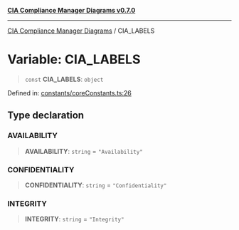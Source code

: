 [**CIA Compliance Manager Diagrams v0.7.0**](../README.md)

***

[CIA Compliance Manager Diagrams](../globals.md) / CIA\_LABELS

# Variable: CIA\_LABELS

> `const` **CIA\_LABELS**: `object`

Defined in: [constants/coreConstants.ts:26](https://github.com/Hack23/cia-compliance-manager/blob/0a3ec5feaea6fcd6a9f03fda1b8552f4c9fbfab0/src/constants/coreConstants.ts#L26)

## Type declaration

### AVAILABILITY

> **AVAILABILITY**: `string` = `"Availability"`

### CONFIDENTIALITY

> **CONFIDENTIALITY**: `string` = `"Confidentiality"`

### INTEGRITY

> **INTEGRITY**: `string` = `"Integrity"`
